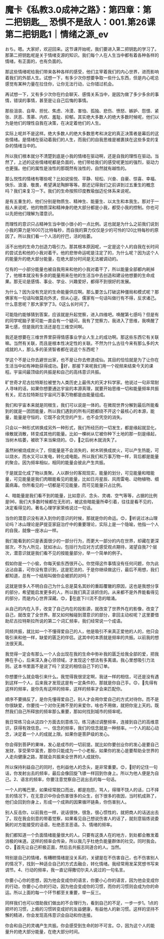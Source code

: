# 魔卡《私教3.0成神之路》：第四章：第二把钥匙__ 恐惧不是敌人：001.第26课 第二把钥匙1｜情绪之源_ev

おち。嗯。大家好，欢迎回来。这节课开始呢，我们要进入第二把钥匙的学习了。那第二把钥匙呢是关于情绪支源的知识。我们每个人在人生当中都有着各种各样的情绪，有正面的，也有负面的。

那这些情绪呢给我们带来各种各样的感受，他们主宰着我们的内心世界，进而影响着我们的外部人生。试想一下，有多少次你想要争取一些什么东西，但是内心呢总感觉有某种力量在拉住你，让你无法行动，让你错过机会。

再试想一下，又有多少次你在约会聊天、感情关系当中，是因为做了多少多余的事情，错误的事情，甚至是让自己后悔的事情。

那些沮丧、自卑、担忧、焦虑、冷漠、害怕、孤独、悲伤、愤怒、嫉妒、怨恨、紧张、厌恶、羡慕、内疚、羞耻、抑郁。其实绝大多数人的绝大多数时候呢，他们以为是他们的理性自我在决策，在决定着他们的人生。

实际上呢并不是这样。绝大多数人的绝大多数思考和决定的真正决策者是幕后的这些情绪。是情绪在驱动着我们的人生，而我们的自我思维是被裹挟在这些多变的复杂的情绪当中的。

所以我们根本就分不清楚到底是小我的情绪在驱动啊，还是自我的理性在驱动。当然了，上述的这些情绪呢都是负面的，他们带给我们的感受呢更加的强烈，驱动力也更强。他们的属性是浊性的那既然有浊性的，自然就有越性的。

那么悦性的情绪有哪些呢？比如说愉悦、平静、轻松、兴奋、自豪、惊喜、幸福、快乐、浪漫、敬畏，希望满足陶醉等等。那还记得我们之前讲到过五重生的概念吗？我们来复习一下。我们的生命按照印度教瑜伽迈伦体系来说呢。

是有五重生的，他们分别是物质生、精神生、能量生、以太生和本我生。那对于一般人来说呢，他的物质深和精神身的绝大部分都是小我，都受小我的控制。你也可以先把他们理解为潜意识。

而理性的意识只占精神生当中很小很小的一点比例。这也就是为什么之前我们说到小我的算力是1600万比特每秒，而自我的算力仅仅是少的可怜的120比特每秒的原因了。所以我们看一个人活的拧巴，活的枯萎。

活不出他的生命力创造力吸引力。那其根本原因呢，一定是这个人的自我在长时间的尝试去和他的小我对着干。他的悲惨命运呢是注定了的，为什么呢？因为这个人的能量升的绝大部分能量，在绝大部分时间是无法被调动的。

仅有的一小部分能量也被自我用来和他的小我对着干了，所以能量全部都内耗掉了，他根本就没有多余的能量用来在他的生活当中去创造和建设他想要的生命成果。那无论是感情、事业、学业、兴趣爱好，都得不到很好的发展。

为什么？因为没有充足的生命能量供应啊。那么要怎么打破这种僵局和模式呢？那佛家有一句话叫做莫向外求，但从心逆。儒家有一句话叫做行有不得，反求诸己。什么意思呢？那大家学了3。0这么长时间了。

可能隐约能够猜到答案，应该就是升起觉察，进入四维吧。唤醒第七感吗？但是有的同学呢脑子里可能一直会有一个疑问，我有了觉察力，我进入了思维，我唤醒了第七感，但是我的生活还是在三维空间啊。

我还是想要在三维世界里获得情感事业学业人生上的成功啊。那这些东西它有关联嘛。当然有关联，而且是根本性决定性的关联。不然为什么古往今来有那么多的大成就的人，那么多的圣贤智者都在说这个东西呢？

学这个不是让你去避世出家，也不是让你去修道成仙。其目的恰恰就是为了让你在生活当中如有神助获得成功。🎼好，那接下来呢我们用一个视频来结束今天的课程。宇宙间最顶级的共振是和自己的高纬意识共振。

旷世奇才尼古拉特斯拉被誉为人类历史上最伟大的天才科学家。他说过一句非常耐人寻味的话，如果你想要通达宇宙的本源真理，就要开始思维一切和能量频率共振有关。尼古拉特斯拉宇宙间万事万物都是由能量组成。

我们和宇宙本来就是同根生，我们可以说是一体的。在微观世界分解到最后所能看到的就是一团团能量，所以我们遇到的所有问题都绕不开这个最核心的本源，能量，能量是守恒的，它既不会凭空的产生，也不会凭空的消失。

只会以一种形式转换成另外一种形式，我们所经历的一切发生，都是缘起就显化，缘散就消散，转变成其他的能量。比如一棵树从它被你种下土地的那一刻是缘起，当树木枯萎，被砍下来当柴烧的。😊，🎼之后树木就消失了。

虽然树被烧成炭火了，但能量是不会消失的，树木转换成炭火，可以产生热能，可以烧水，而水又可以发电，转化成电能。所以我们和万事万物一样，背后都是能量的聚合。因为频率相似，相同的能量会彼此产生共振。

于是就显化成了物以类聚。人以群分的客观现实，能量的划分，可见能量和暗能量，可见能量是我们肉眼能看见的能量，比如日月星辰、风雨雷电、动物植物、细菌病毒。你所看见的一切都是可见能量，而可见能量只占比例。

4、暗能量是我们看不到的能量，比如意识、念头、灵魂、空气等等，占据的比例是96，我们大多数时候都在无形的，被这些暗能量所牵引着，往往是看不见的，决定看得见的。著名心理学家荣格说过一句话。

当你的潜意识没有进入到你的意识的时候，那就是你的命运。😊，🎼听说过冰山理论吗？冰山理论是萨提亚家庭治疗中的重要理论，实际上是一个隐喻，他指一个人的自我，就像一座冰山一样。

我们能看到的只是表面很少的一部分行为，而更大一部分的内在世界，却藏在更深层次，不为人所见，犹如冰山，包括行为应对方式感受观点期待，渴望自我7个层次，潜意识就是我们看不见的按能量部分，举一个简单的例子。

假如你是一个小偷，你每天偷东西很开心。你觉得这件事情没有任何问题，你为此沾沾自喜，可你没有意识到，这是犯法的，于是你继续做这行，最后不用想，我们都知道，总有一个结局叫做你会被抓的对吗？

这就是很多人不明白自己为什么总是莫名其妙的重蹈覆辙的原因，这也是我想分享的部分，希望能启发更多的人，所以我们真正该抓住的。从来都不是外界能看得见的部分，而是内心世界深藏。😊，🎼在底下川流不息的暗涌。

从自己的内在入手，改变了自己内在的投影源，就改变了世界外在的影像，改变了自己，就改变了全世界。那又如何触碰到潜意识的部分，拿回主动权呢？这里要借助尼古拉特斯拉所说的第二个词汇频率，我们经常说一个成语。

同频共振，就比如一个不懂得爱自己的人，他是吸引不来真正爱他的人的，他只会吸引来和他一样，缺爱的匮乏的伴侣。这其中的本质就是频率的共振。以前我的想法很天真。

我觉得一定会有那么一个人会出现在我的生命中弥补我的匮乏给我全部的爱，把我捧在手心，后来深入身心领领域，才发现这个想法有多离谱。我心里想吸引力法则。这本书里面不是说了吗？坚定的相信自己下的订单。

你想要什么就会吸引来什么。我觉得我很坚定啊，我谜一样的相信，可还是没有遇到这样一个人，后来我才发现这是有一定条件的，那就是你自己手。😊，🎼先得有这样的频率，是你先有这样的频率，这样的频率才会来匹配你。

顺序不要搞反了，是你先懂得爱自己，别人才会用你爱自己的方式对待你。而不是你很缺爱，你要找一个对你无微不至的来爱你，啥也不用做，就把你宠上天的。既然我们自己所释放的频率那么重要，那如何找到城市的频率呢。

我日常练习会从这四个方面去刻意练习。练习通过调整频率，连接到自己的高维意识，获得有效信息。一、信念的频率，我们的信念就是一种频率。一个人的起心动念，决定着一个人的成就上限。如果你是菩萨级的发心。

你会得到菩萨的果味，发心是成市的一切前提。就比如你要创业你的发心是要自己发财，享受荣华富贵，那你只能成为一个小老板，如果你的发心是要帮助全世界的人走向健康之路，那就会共振来全世界的人成就你。

所以保持利益自己的同时，也利益他人的念头，是非常重要。😊，🎼好的记住一句话，你发射出去的频率，最后会像回旋飞镖一样回到你身上。所以为他人便是为自己。2、语言的频率，你要注意觉察自己说出去的每一句话。

一个人的嘴巴里，如果经常脱口而出，都是抱怨，骂人，得理不饶人的话，口不择言的情况下，在无意识中你会伤害很多的众生，创下很多的夜因，当时机成熟了，他们会回到你身上，形成一个成熟的因果循环链条，你伤害别人。

别人反击你，以前我也一样，说话很快，很急，很心惯性的，就把商人的话送出去了。现在我会刻意的带着觉察，如果看见自己想说伤害人的话了，就刻意锻炼说委婉的对方能接受的话语，杜绝恶言恶语。3、情绪的频率。

我们都知道一个负面情绪能量很大的人。只要有这类人在的地方，到处都会散发着消极的味道。这样的频率会传染，所以我几乎杜绝负能量群体的社交。同时我会。😊，🎼首先让自己积极正面，然后去共振志同道合的人。当然。

特别是自己的情绪，有糟糕情绪是没关系的，关键是在不伤害自己，也不伤害别人的情况下，找到一种适合自己的方式去融合，转化情绪。我经常用发呆冥想书写来调节。4、行动的频率，我一直记得撒切尔夫人说过的一句名言。

你要小心你的思想，因为他会变成你的语言，你要小心你的语言，因为他会变成你的行动，你要小心你的行动，因为他会变成你的习惯，而你的习惯则会成为你的命运。所以上面的每一个环节都至关重要，举一反三。

同样我们也可以借助我们做出的不合理行为，看到自己的不足，一步一步1。1点的把坏的习惯，上瘾的习惯转变成好的友益健康，有益他人的新习惯。这样的坚持不懈的精进，你会发现高伟意识会自动和你连接。

你会和自己的灵魂产生共振。你会感受到生命的妙不可言。😊，因为这个人的能量升的绝大部分能量，在绝大部分时间。

